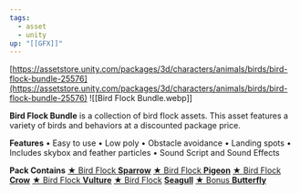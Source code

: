 ```yaml
---
tags:
  - asset
  - unity
up: "[[GFX]]"
---
```

[https://assetstore.unity.com/packages/3d/characters/animals/birds/bird-flock-bundle-25576](https://assetstore.unity.com/packages/3d/characters/animals/birds/bird-flock-bundle-25576)
![[Bird Flock Bundle.webp]]

**Bird Flock Bundle** is a collection of bird flock assets. This asset features a variety of birds and behaviors at a discounted package price.

**Features**
• Easy to use
• Low poly
• Obstacle avoidance
• Landing spots
• Includes skybox and feather particles
• Sound Script and Sound Effects

**Pack Contains**
[★ Bird Flock **Sparrow**](https://assetstore.unity.com/packages/-/-/3897)
[★ Bird Flock **Pigeon**](https://assetstore.unity.com/packages/-/-/24634)
[★ Bird Flock **Crow**](https://assetstore.unity.com/packages/-/-/4022)
[★ Bird Flock **Vulture**](https://assetstore.unity.com/packages/-/-/7650)
[★ Bird Flock](https://assetstore.unity.com/packages/-/-/4538) [**Seagull**](https://assetstore.unity.com/packages/-/-/4538)
[★ Bonus **Butterfly**](https://assetstore.unity.com/packages/-/-/24325)